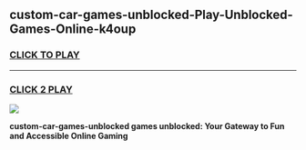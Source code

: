 
## custom-car-games-unblocked-Play-Unblocked-Games-Online-k4oup
<h3>
<a href="https://premium76.site?title=custom-car-games-unblocked&ref=25A">CLICK TO PLAY</a></h3>
<hr>

<h3>
<a href="https://premium76.site?title=custom-car-games-unblocked&ref=25A">CLICK 2 PLAY</a>
  
</h3>

<a href="https://premium76.site?title=custom-car-games-unblocked&ref=25A"><img src="https://clearcache.store/games.png"></a>


**custom-car-games-unblocked games unblocked: Your Gateway to Fun and Accessible Online Gaming**
